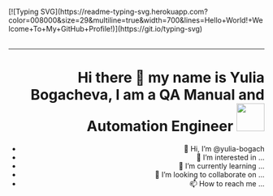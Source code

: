<br>
   [![Typing SVG](https://readme-typing-svg.herokuapp.com?color=008000&size=29&multiline=true&width=700&lines=Hello+World!+Welcome+To+My+GitHub+Profile!)](https://git.io/typing-svg)
<div align="right" >

<br>

---

# Hi there 👋 my name is Yulia Bogacheva, I am a QA Manual and Automation Engineer <img src="https://media.giphy.com/media/WUlplcMpOCEmTGBtBW/giphy.gif" width="55">

- 👋 Hi, I’m @yulia-bogach
- 👀 I’m interested in ...
- 🌱 I’m currently learning ...
- 💞️ I’m looking to collaborate on ...
- 📫 How to reach me ...

<!---
yulia-bogach/yulia-bogach is a ✨ special ✨ repository because its `README.md` (this file) appears on your GitHub profile.
You can click the Preview link to take a look at your changes.
--->
